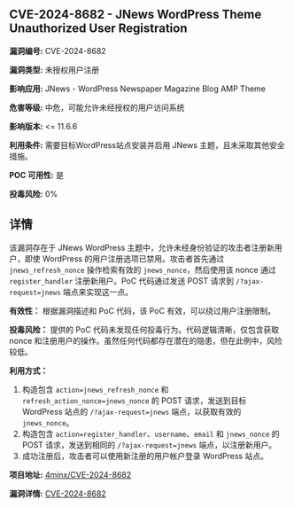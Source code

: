 ## CVE-2024-8682 - JNews WordPress Theme Unauthorized User Registration

**漏洞编号:** CVE-2024-8682

**漏洞类型:** 未授权用户注册

**影响应用:** JNews - WordPress Newspaper Magazine Blog AMP Theme

**危害等级:** 中危，可能允许未经授权的用户访问系统

**影响版本:** <= 11.6.6

**利用条件:** 需要目标WordPress站点安装并启用 JNews 主题，且未采取其他安全措施。

**POC 可用性:** 是

**投毒风险:** 0%

## 详情

该漏洞存在于 JNews WordPress 主题中，允许未经身份验证的攻击者注册新用户，即使 WordPress 的用户注册选项已禁用。攻击者首先通过 `jnews_refresh_nonce` 操作检索有效的 `jnews_nonce`，然后使用该 nonce 通过 `register_handler` 注册新用户。PoC 代码通过发送 POST 请求到 `/?ajax-request=jnews` 端点来实现这一点。

**有效性：** 根据漏洞描述和 PoC 代码，该 PoC 有效，可以绕过用户注册限制。

**投毒风险：** 提供的 PoC 代码未发现任何投毒行为。代码逻辑清晰，仅包含获取 nonce 和注册用户的操作。虽然任何代码都存在潜在的隐患，但在此例中，风险较低。

**利用方式：**
1.  构造包含 `action=jnews_refresh_nonce` 和 `refresh_action_nonce=jnews_nonce` 的 POST 请求，发送到目标 WordPress 站点的 `/?ajax-request=jnews` 端点，以获取有效的 `jnews_nonce`。
2.  构造包含 `action=register_handler`、`username`、`email` 和 `jnews_nonce` 的 POST 请求，发送到相同的 `/?ajax-request=jnews` 端点，以注册新用户。
3.  成功注册后，攻击者可以使用新注册的用户帐户登录 WordPress 站点。

**项目地址:** [4minx/CVE-2024-8682](https://github.com/4minx/CVE-2024-8682)

**漏洞详情:** [CVE-2024-8682](https://nvd.nist.gov/vuln/detail/CVE-2024-8682)
